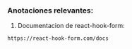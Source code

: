 ### Anotaciones relevantes:

1. Documentacion de react-hook-form:
```
https://react-hook-form.com/docs
```